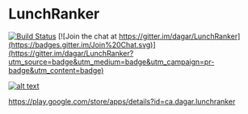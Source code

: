 LunchRanker
===========

[![Build Status](https://travis-ci.org/dagar/LunchRanker.svg?branch=master)](https://travis-ci.org/dagar/LunchRanker/builds) [![Join the chat at https://gitter.im/dagar/LunchRanker](https://badges.gitter.im/Join%20Chat.svg)](https://gitter.im/dagar/LunchRanker?utm_source=badge&utm_medium=badge&utm_campaign=pr-badge&utm_content=badge)


[![alt text](https://developer.android.com/images/brand/en_generic_rgb_wo_45.png "Lunch Ranker on Google Play")](https://play.google.com/store/apps/details?id=ca.dagar.lunchranker)

https://play.google.com/store/apps/details?id=ca.dagar.lunchranker
